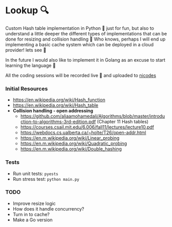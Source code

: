 # Lookup 🔍

Custom Hash table implementation in Python 🐍 just  for fun, but also to understand a little deeper the different types of implementations that can be done for
resizing and collision handling 🤖 Who knows, perhaps I will end up implementing a basic cache system which can be deployed in a cloud provider! lets see 🤷

In the future I would also like to implement it in Golang as an excuse to start learning the language 🚀

All the coding sessions will be recorded live 🎥 and uploaded to [nicodes](https://www.youtube.com/channel/UCKGZLR6ETz-Z3e1hzkuy2Ig)

### Initial Resources
- https://en.wikipedia.org/wiki/Hash_function
- https://en.wikipedia.org/wiki/Hash_table
- **Collision handling - open addressing**
    - https://github.com/aliaamohamedali/Algorithms/blob/master/introduction-to-algorithms-3rd-edition.pdf (Chapter 11 Hash tables)
    - https://courses.csail.mit.edu/6.006/fall11/lectures/lecture10.pdf
    - https://webdocs.cs.ualberta.ca/~holte/T26/open-addr.html
    - https://en.m.wikipedia.org/wiki/Linear_probing
    - https://en.m.wikipedia.org/wiki/Quadratic_probing
    - https://en.m.wikipedia.org/wiki/Double_hashing

### Tests
- Run unit tests: `pyests`
- Run stress test: `python main.py`



### TODO
- Improve resize logic
- How does it handle concurrency?
- Turn in to cache?
- Make a Go version 